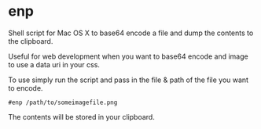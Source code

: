 enp
===

Shell script for Mac OS X to base64 encode a file and dump the contents to the clipboard.

Useful for web development when you want to base64 encode and image to use a data uri in your css.

To use simply run the script and pass in the file & path of the file you want to encode.

    #enp /path/to/someimagefile.png
    
The contents will be stored in your clipboard.